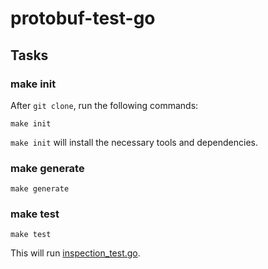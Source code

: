 # protobuf-test-go

## Tasks

### make init

After `git clone`, run the following commands: 

```shell
make init
```

`make init` will install the necessary tools and dependencies.


### make generate


```shell
make generate
```

### make test

```shell
make test
```

This will run [inspection_test.go](inspection_test.go).